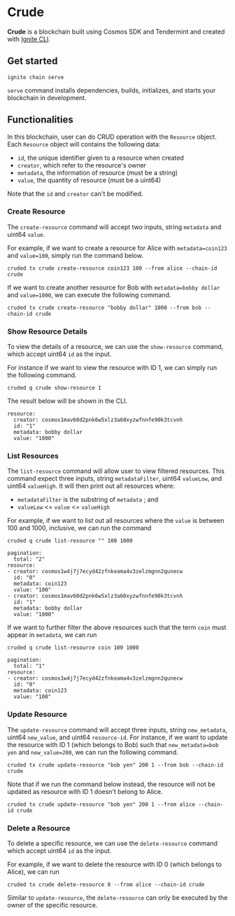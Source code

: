 # Crude
**Crude** is a blockchain built using Cosmos SDK and Tendermint and created with [Ignite CLI](https://ignite.com/cli).

## Get started

```
ignite chain serve
```

`serve` command installs dependencies, builds, initializes, and starts your blockchain in development.

## Functionalities

In this blockchain, user can do CRUD operation with the `Resource` object. Each `Resource` object will contains the following data:
- `id`, the unique identifier given to a resource when created
- `creator`, which refer to the resource's owner
- `metadata`, the information of resource (must be a string)
- `value`, the quantity of resource (must be a uint64)

Note that the `id` and `creator` can't be modified.

### Create Resource
The `create-resource` command will accept two inputs, string `metadata` and uint64 `value`.

For example, if we want to create a resource for Alice with `metadata=coin123` and `value=100`, simply run the command below.
```
cruded tx crude create-resource coin123 100 --from alice --chain-id crude
```
If we want to create another resource for Bob with `metadata=bobby dollar` and `value=1000`, we can execute the following command.
```
cruded tx crude create-resource "bobby dollar" 1000 --from bob --chain-id crude
```

### Show Resource Details
To view the details of a resource, we can use the `show-resource` command, which accept uint64 `id` as the input.

For instance if we want to view the resource with ID 1, we can simply run the following command.
```
cruded q crude show-resource 1
```
The result below will be shown in the CLI.
```
resource:
  creator: cosmos1mav60d2pnk6w5xlz3a60xyzwfnnfe90k3tcvnh
  id: "1"
  metadata: bobby dollar
  value: "1000"
```

### List Resources
The `list-resource` command will allow user to view filtered resources. This command expect three inputs, string `metadataFilter`, uint64 `valueLow`, and uint64 `valueHigh`. It will then print out all resources where:
- `metadataFilter` is the substring of `metadata` ; and
- `valueLow` <= `value` <= `valueHigh`

For example, if we want to list out all resources where the `value` is between 100 and 1000, inclusive, we can run the command
```
cruded q crude list-resource "" 100 1000
```
```
pagination:
  total: "2"
resource:
- creator: cosmos1w4j7j7ecyd42zfnkeama4v3zelzmgnn2qunecw
  id: "0"
  metadata: coin123
  value: "100"
- creator: cosmos1mav60d2pnk6w5xlz3a60xyzwfnnfe90k3tcvnh
  id: "1"
  metadata: bobby dollar
  value: "1000"
```

If we want to further filter the above resources such that the term `coin` must appear in `metadata`, we can run
```
cruded q crude list-resource coin 100 1000
```
```
pagination:
  total: "1"
resource:
- creator: cosmos1w4j7j7ecyd42zfnkeama4v3zelzmgnn2qunecw
  id: "0"
  metadata: coin123
  value: "100"
```


### Update Resource
The `update-resource` command will accept three inputs, string `new_metadata`, uint64 `new_value`, and uint64 `resource-id`. 
For instance, if we want to update the resource with ID 1 (which belongs to Bob) such that `new_metadata=bob yen` and `new_value=200`, we can run the following command.
```
cruded tx crude update-resource "bob yen" 200 1 --from bob --chain-id crude
```

Note that if we run the command below instead, the resource will not be updated as resource with ID 1 doesn't belong to Alice.
```
cruded tx crude update-resource "bob yen" 200 1 --from alice --chain-id crude
```

### Delete a Resource
To delete a specific resource, we can use the `delete-resource` command which accept uint64 `id` as the input.

For example, if we want to delete the resource with ID 0 (which belongs to Alice), we can run
```
cruded tx crude delete-resource 0 --from alice --chain-id crude
```
Similar to `update-resource`, the `delete-resource` can only be executed by the owner of the specific resource.
